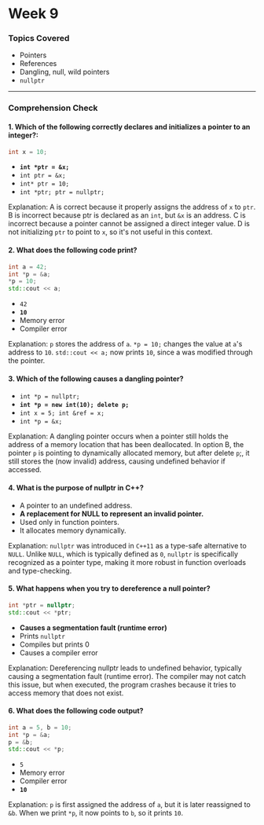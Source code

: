 # Week 9

### Topics Covered
- Pointers
- References
- Dangling, null, wild pointers
- `nullptr`

---

### Comprehension Check

#### 1. Which of the following correctly declares and initializes a pointer to an integer?:
```cpp
int x = 10;
```
- **`int *ptr = &x;`**
- `int ptr = &x;`
- `int* ptr = 10;`
- `int *ptr; ptr = nullptr;`

Explanation: A is correct because it properly assigns the address of `x` to `ptr`.
B is incorrect because ptr is declared as an `int`, but `&x` is an address.
C is incorrect because a pointer cannot be assigned a direct integer value.
D is not initializing `ptr` to point to `x`, so it's not useful in this context.

#### 2. What does the following code print?
```cpp
int a = 42;
int *p = &a;
*p = 10;
std::cout << a;
```
- `42`
- **`10`**
- Memory error
- Compiler error

Explanation: `p` stores the address of `a`.
`*p = 10;` changes the value at `a`'s address to `10`.
`std::cout << a;` now prints `10`, since a was modified through the pointer.

#### 3. Which of the following causes a dangling pointer?
- `int *p = nullptr;`
- **`int *p = new int(10); delete p;`**
- `int x = 5; int &ref = x;`
- `int *p = &x;`

Explanation:
A dangling pointer occurs when a pointer still holds the address of a memory location that has been deallocated. 
In option B, the pointer `p` is pointing to dynamically allocated memory, but after delete `p`;, it still stores the (now invalid) address, causing undefined behavior if accessed.

#### 4. What is the purpose of nullptr in C++?
- A pointer to an undefined address.
- **A replacement for NULL to represent an invalid pointer.**
- Used only in function pointers.
- It allocates memory dynamically.

Explanation:
`nullptr` was introduced in `C++11` as a type-safe alternative to `NULL`.
Unlike `NULL`, which is typically defined as `0`, `nullptr` is specifically recognized as a pointer type, making it more robust in function overloads and type-checking.

#### 5. What happens when you try to dereference a null pointer?
```cpp
int *ptr = nullptr;
std::cout << *ptr;
```
- **Causes a segmentation fault (runtime error)**
- Prints `nullptr`
- Compiles but prints 0
- Causes a compiler error

Explanation:
Dereferencing nullptr leads to undefined behavior, typically causing a segmentation fault (runtime error).
The compiler may not catch this issue, but when executed, the program crashes because it tries to access memory that does not exist.

#### 6. What does the following code output?
```cpp
int a = 5, b = 10;
int *p = &a;
p = &b;
std::cout << *p;
```
- `5`
- Memory error
- Compiler error
- **`10`**

Explanation:
`p` is first assigned the address of `a`, but it is later reassigned to `&b`.
When we print `*p`, it now points to `b`, so it prints `10`.
